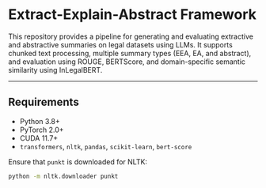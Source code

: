 # Extract-Explain-Abstract Framework

This repository provides a pipeline for generating and evaluating extractive and abstractive summaries on legal datasets using LLMs. It supports chunked text processing, multiple summary types (EEA, EA, and abstract), and evaluation using ROUGE, BERTScore, and domain-specific semantic similarity using InLegalBERT.

---

## Requirements

- Python 3.8+
- PyTorch 2.0+
- CUDA 11.7+
- `transformers`, `nltk`, `pandas`, `scikit-learn`, `bert-score`

Ensure that `punkt` is downloaded for NLTK:

```bash
python -m nltk.downloader punkt
